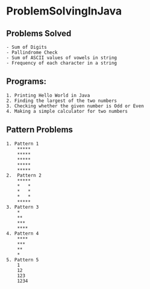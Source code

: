 # ProblemSolvingInJava
## Problems Solved
    - Sum of Digits
    - Pallindrome Check
    - Sum of ASCII values of vowels in string
    - Frequency of each character in a string

## Programs:
    1. Printing Hello World in Java
    2. Finding the largest of the two numbers
    3. Checking whether the given number is Odd or Even
    4. Making a simple calculator for two numbers

## Pattern Problems
    1. Pattern 1
        *****
        *****
        *****
        *****
        *****
    2.  Pattern 2
        *****
        *   *
        *   *
        *   *
        *****
    3. Pattern 3
        *
        **
        ***
        ****
    4. Pattern 4
        ****
        ***
        **
        *
    5. Pattern 5
        1
        12
        123
        1234